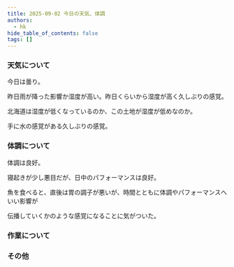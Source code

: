 ```yaml
---
title: 2025-09-02 今日の天気、体調
authors:
  - hk
hide_table_of_contents: false
tags: []
---
```

### 天気について

今日は曇り。

昨日雨が降った影響か湿度が高い。昨日くらいから湿度が高く久しぶりの感覚。

北海道は湿度が低くなっているのか、この土地が湿度が低めなのか。

手に水の感覚がある久しぶりの感覚。

<!-- truncate -->


### 体調について

体調は良好。

寝起きが少し悪目だが、日中のパフォーマンスは良好。

魚を食べると、直後は胃の調子が悪いが、時間とともに体調やパフォーマンスへいい影響が

伝播していくかのような感覚になることに気がついた。


### 作業について


### その他

